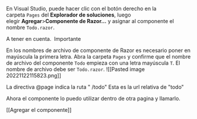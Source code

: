 En Visual Studio, puede hacer clic con el botón derecho en la carpeta `Pages` del **Explorador de soluciones**, luego elegir **Agregar**>**Componente de Razor...** y asignar al componente el nombre `Todo.razor`.

A tener en cuenta.
 Importante

En los nombres de archivo de componente de Razor es necesario poner en mayúscula la primera letra. Abra la carpeta `Pages` y confirme que el nombre de archivo del componente `Todo` empieza con una letra mayúscula `T`. El nombre de archivo debe ser `Todo.razor`.
![[Pasted image 20221122115823.png]]

La directiva @page  indica la ruta   " /todo"
Esta es la url relativa de "todo"

Ahora el componente lo puedo utilizar dentro de otra pagina y llamarlo.

[[Agregar el componente]]